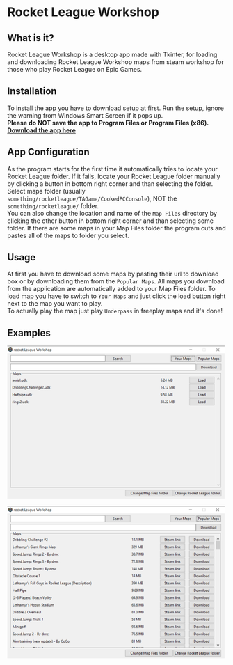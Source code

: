 # Rocket League Workshop

## What is it?
Rocket League Workshop is a desktop app made with Tkinter, for loading and downloading Rocket League Workshop maps from steam workshop for those who play Rocket League on Epic Games.

## Installation
To install the app you have to download setup at first.
Run the setup, ignore the warning from Windows Smart Screen if it pops up.  
**Please do NOT save the app to Program Files or Program Files (x86).**
[**Download the app here**](https://mega.nz/file/6k4Q3YSb#gQxEs5wim9mVr-WC2xb_jrRi3Qi2cbCGDEdYjGuKxcQ)

## App Configuration
As the program starts for the first time it automatically tries to locate your Rocket League folder. If it fails, locate your Rocket League folder manually by clicking a button in bottom right corner and than selecting the folder. Select maps folder 
(usually `something/rocketleague/TAGame/CookedPCConsole`), NOT the `something/rocketleague/` folder.  
You can also change the location and name of the `Map Files` directory by clicking the other button in bottom right corner and than selecting some folder. If there are some maps in your Map Files folder the program cuts and pastes all of the maps to folder you select.

## Usage
At first you have to download some maps by pasting their url to download box or by downloading them from the `Popular Maps`.
All maps you download from the application are automatically added to your Map Files folder. To load map you have to switch to `Your Maps` and just click the load button right next to the map you want to play.  
To actually play the map just play `Underpass` in freeplay maps and it's done!

## Examples
![Alt text](examples/example1.png "Your Maps example")

![Alt text](examples/example2.png "Popular Maps example")